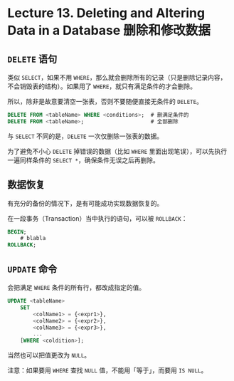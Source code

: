 
Lecture 13\. Deleting and Altering Data in a Database 删除和修改数据
=============================================================


`DELETE` 语句
-----------


类似 `SELECT`，如果不用 `WHERE`，那么就会删除所有的记录（只是删除记录内容，不会销毁表的结构）。如果用了 `WHERE`，就只有满足条件的才会删除。


所以，除非是故意要清空一张表，否则不要随便直接无条件的 `DELETE`。



```sql
DELETE FROM <tableName> WHERE <conditions>;  # 删满足条件的
DELETE FROM <tableName>;                     # 全部删除

```

与 `SELECT` 不同的是，`DELETE` 一次仅删除一张表的数据。


为了避免不小心 `DELETE` 掉错误的数据（比如 `WHERE` 里面出现笔误），可以先执行一遍同样条件的 `SELECT *`，确保条件无误之后再删除。


数据恢复
----


有充分的备份的情况下，是有可能成功实现数据恢复的。


在一段事务（Transaction）当中执行的语句，可以被 `ROLLBACK`：



```sql
BEGIN;
    # blabla
ROLLBACK;

```

`UPDATE` 命令
-----------


会把满足 `WHERE` 条件的所有行，都改成指定的值。



```sql
UPDATE <tableName>
    SET
        <colName1> = {<expr1>},
        <colName2> = {<expr2>},
        <colName3> = {<expr3>},
        ...
    [WHERE <coldition>];

```

当然也可以把值更改为 `NULL`。


注意：如果要用 `WHERE` 查找 `NULL` 值，不能用「等于」，而要用 `IS NULL`。


